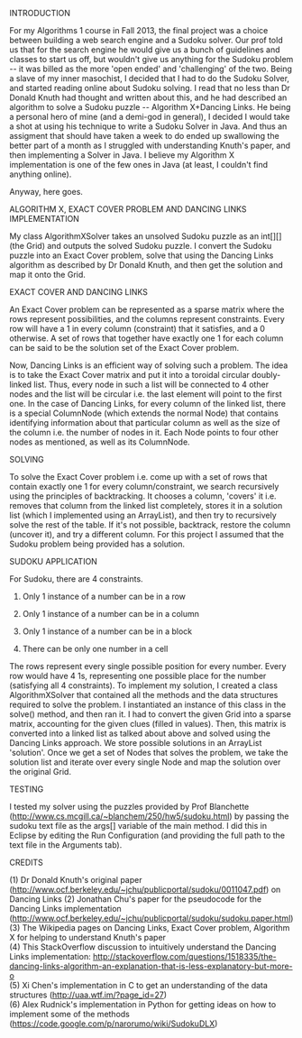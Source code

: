 INTRODUCTION

For my Algorithms 1 course in Fall 2013, the final project was a choice between building a web search engine and a Sudoku solver. Our prof told us that for the search engine he would give us a bunch of guidelines and classes to start us off, but wouldn't give us anything for the Sudoku problem -- it was billed as the more 'open ended' and 'challenging' of the two.
Being a slave of my inner masochist, I decided that I had to do the Sudoku Solver, and started reading online about Sudoku solving. I read that no less than Dr Donald Knuth had thought and written about this, and he had described an algorithm to solve a Sudoku puzzle -- Algorithm X+Dancing Links. He being a personal hero of mine (and a demi-god in general), I decided I would take a shot at using his technique to write a Sudoku Solver in Java. And thus an assigment that should have taken a week to do ended up swallowing the better part of a month as I struggled with understanding Knuth's paper, and then implementing a Solver in Java. I believe my Algorithm X  implementation is one of the few ones in Java (at least, I couldn't find anything online).

Anyway, here goes.

ALGORITHM X, EXACT COVER PROBLEM AND DANCING LINKS IMPLEMENTATION

My class AlgorithmXSolver takes an unsolved Sudoku puzzle as an int[][] (the Grid) and outputs the solved Sudoku puzzle. I convert the Sudoku puzzle into an Exact Cover problem, solve that using the Dancing Links algorithm as described by Dr Donald Knuth, and then get the solution and map it onto the Grid.

EXACT COVER AND DANCING LINKS 

An Exact Cover problem can be represented as a sparse matrix where the rows represent possibilities, and the columns represent constraints. Every row will have a 1 in every column (constraint) that it satisfies, and a 0 otherwise. A set of rows that together have exactly one 1 for each column can be said to be the solution set of the Exact Cover problem.

Now, Dancing Links is an efficient way of solving such a problem. The idea is to take the Exact Cover matrix and put it into a toroidal circular doubly-linked list. Thus, every node in such a list will be connected to 4 other nodes and the list will be circular i.e. the last element will point to the first one. In the case of Dancing Links, for every column of the linked list, there is a special ColumnNode (which extends the normal Node) that contains identifying information about that particular column as well as the size of the column i.e. the number of nodes in it. Each Node points to four other nodes as mentioned, as well as its ColumnNode.

SOLVING

To solve the Exact Cover problem i.e. come up with a set of rows that contain exactly one 1 for every column/constraint, we search recursively using the principles of backtracking. It chooses a column, 'covers' it i.e. removes that column from the linked list completely, stores it in a solution list (which I implemented using an ArrayList), and then try to recursively solve the rest of the table. If it's not possible, backtrack, restore the column (uncover it), and try a different column. For this project I assumed that the Sudoku problem being provided has a solution.

SUDOKU APPLICATION

For Sudoku, there are 4 constraints. 

1) Only 1 instance of a number can be in a row

2) Only 1 instance of a number can be in a column

3) Only 1 instance of a number can be in a block

4) There can be only one number in a cell

The rows represent every single possible position for every number. Every row would have 4 1s, representing one possible place for the number (satisfying all 4 constraints). To implement my solution, I created a class AlgorithmXSolver that contained all the methods and the data structures required to solve the problem. I instantiated an instance of this class in the solve() method, and then ran it. I had to convert the given Grid into a sparse matrix, accounting for the given clues (filled in values). Then, this matrix is converted into a linked list as talked about above and solved using the Dancing Links approach. We store possible solutions in an ArrayList 'solution'. Once we get a set of Nodes that solves the problem, we take the solution list and iterate over every single Node and map the solution over the original Grid. 

TESTING

I tested my solver using the puzzles provided by Prof Blanchette (http://www.cs.mcgill.ca/~blanchem/250/hw5/sudoku.html) by passing the sudoku text file as the args[] variable of the main method. I did this in Eclipse by editing the Run Configuration (and providing the full path to the text file in the Arguments tab).

CREDITS

(1) Dr Donald Knuth's original paper (http://www.ocf.berkeley.edu/~jchu/publicportal/sudoku/0011047.pdf) on Dancing Links
(2) Jonathan Chu's paper for the pseudocode for the Dancing Links implementation (http://www.ocf.berkeley.edu/~jchu/publicportal/sudoku/sudoku.paper.html)  
(3) The Wikipedia pages on Dancing Links, Exact Cover problem, Algorithm X for helping to understand Knuth's paper  
(4) This StackOverflow discussion to intuitively understand the Dancing Links implementation: http://stackoverflow.com/questions/1518335/the-dancing-links-algorithm-an-explanation-that-is-less-explanatory-but-more-o  
(5) Xi Chen's implementation in C to get an understanding of the data structures (http://uaa.wtf.im/?page_id=27)  
(6) Alex Rudnick's implementation in Python for getting ideas on how to implement some of the methods (https://code.google.com/p/narorumo/wiki/SudokuDLX)
